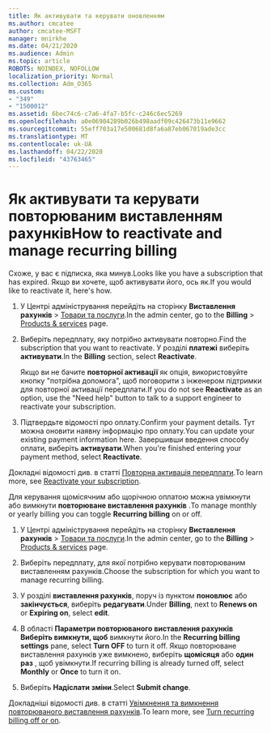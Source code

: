 ```yaml
---
title: Як активувати та керувати оновленням
ms.author: cmcatee
author: cmcatee-MSFT
manager: mnirkhe
ms.date: 04/21/2020
ms.audience: Admin
ms.topic: article
ROBOTS: NOINDEX, NOFOLLOW
localization_priority: Normal
ms.collection: Adm_O365
ms.custom:
- "349"
- "1500012"
ms.assetid: 6bec74c6-c7a6-4fa7-b5fc-c246c6ec5269
ms.openlocfilehash: a0e06904289b026b498aadf09c426473b11e9662
ms.sourcegitcommit: 55eff703a17e500681d8fa6a87eb067019ade3cc
ms.translationtype: MT
ms.contentlocale: uk-UA
ms.lasthandoff: 04/22/2020
ms.locfileid: "43763465"
---
```

# <a name="how-to-reactivate-and-manage-recurring-billing"></a><span data-ttu-id="2cd0e-102">Як активувати та керувати повторюваним виставленням рахунків</span><span class="sxs-lookup"><span data-stu-id="2cd0e-102">How to reactivate and manage recurring billing</span></span>

<span data-ttu-id="2cd0e-103">Схоже, у вас є підписка, яка минув.</span><span class="sxs-lookup"><span data-stu-id="2cd0e-103">Looks like you have a subscription that has expired.</span></span> <span data-ttu-id="2cd0e-104">Якщо ви хочете, щоб активувати його, ось як.</span><span class="sxs-lookup"><span data-stu-id="2cd0e-104">If you would like to reactivate it, here's how.</span></span>
  
1. <span data-ttu-id="2cd0e-105">У Центрі адміністрування перейдіть на сторінку **Виставлення рахунків** \> [Товари та послуги](https://go.microsoft.com/fwlink/p/?linkid=842054).</span><span class="sxs-lookup"><span data-stu-id="2cd0e-105">In the admin center, go to the **Billing** \> [Products & services](https://go.microsoft.com/fwlink/p/?linkid=842054) page.</span></span>

2. <span data-ttu-id="2cd0e-106">Виберіть передплату, яку потрібно активувати повторно.</span><span class="sxs-lookup"><span data-stu-id="2cd0e-106">Find the subscription that you want to reactivate.</span></span> <span data-ttu-id="2cd0e-107">У розділі **платежі** виберіть **активувати**.</span><span class="sxs-lookup"><span data-stu-id="2cd0e-107">In the **Billing** section, select  **Reactivate**.</span></span>

    <span data-ttu-id="2cd0e-108">Якщо ви не бачите **повторної активації** як опція, використовуйте кнопку "потрібна допомога", щоб поговорити з інженером підтримки для повторної активації передплати.</span><span class="sxs-lookup"><span data-stu-id="2cd0e-108">If you do not see **Reactivate** as an option, use the "Need help" button to talk to a support engineer to reactivate your subscription.</span></span>

3. <span data-ttu-id="2cd0e-109">Підтвердьте відомості про оплату.</span><span class="sxs-lookup"><span data-stu-id="2cd0e-109">Confirm your payment details.</span></span> <span data-ttu-id="2cd0e-110">Тут можна оновити наявну інформацію про оплату.</span><span class="sxs-lookup"><span data-stu-id="2cd0e-110">You can update your existing payment information here.</span></span> <span data-ttu-id="2cd0e-111">Завершивши введення способу оплати, виберіть **активувати**.</span><span class="sxs-lookup"><span data-stu-id="2cd0e-111">When you're finished entering your payment method, select **Reactivate**.</span></span>

<span data-ttu-id="2cd0e-112">Докладні відомості див. в статті [Повторна активація передплати](https://docs.microsoft.com//office365/admin/subscriptions-and-billing/reactivate-your-subscription).</span><span class="sxs-lookup"><span data-stu-id="2cd0e-112">To learn more, see [Reactivate your subscription](https://docs.microsoft.com//office365/admin/subscriptions-and-billing/reactivate-your-subscription).</span></span> 

<span data-ttu-id="2cd0e-113">Для керування щомісячним або щорічною оплатою можна увімкнути або вимкнути **повторюване виставлення рахунків** .</span><span class="sxs-lookup"><span data-stu-id="2cd0e-113">To manage monthly or yearly billing you can toggle **Recurring billing** on or off.</span></span>
  
1. <span data-ttu-id="2cd0e-114">У Центрі адміністрування перейдіть на сторінку **Виставлення рахунків** \> [Товари та послуги](https://go.microsoft.com/fwlink/p/?linkid=842054).</span><span class="sxs-lookup"><span data-stu-id="2cd0e-114">In the admin center, go to the **Billing** \> [Products & services](https://go.microsoft.com/fwlink/p/?linkid=842054) page.</span></span>

2. <span data-ttu-id="2cd0e-115">Виберіть передплату, для якої потрібно керувати повторюваним виставленням рахунків.</span><span class="sxs-lookup"><span data-stu-id="2cd0e-115">Choose the subscription for which you want to manage recurring billing.</span></span>

3. <span data-ttu-id="2cd0e-116">У розділі **виставлення рахунків**, поруч із пунктом **поновлює** або **закінчується**, виберіть **редагувати**.</span><span class="sxs-lookup"><span data-stu-id="2cd0e-116">Under **Billing**, next to **Renews on** or **Expiring on**, select **edit**.</span></span>

4. <span data-ttu-id="2cd0e-117">В області **Параметри повторюваного виставлення рахунків** **Виберіть вимкнути, щоб** вимкнути його.</span><span class="sxs-lookup"><span data-stu-id="2cd0e-117">In the **Recurring billing settings** pane, select **Turn OFF** to turn it off.</span></span> <span data-ttu-id="2cd0e-118">Якщо повторюване виставлення рахунків уже вимкнено, виберіть **щомісяця** або **один раз** , щоб увімкнути.</span><span class="sxs-lookup"><span data-stu-id="2cd0e-118">If recurring billing is already turned off, select **Monthly** or **Once** to turn it on.</span></span>

5. <span data-ttu-id="2cd0e-119">Виберіть **Надіслати зміни**.</span><span class="sxs-lookup"><span data-stu-id="2cd0e-119">Select **Submit change**.</span></span>

<span data-ttu-id="2cd0e-120">Докладніші відомості див. в статті [Увімкнення та вимкнення повторюваного виставлення рахунків](https://docs.microsoft.com/office365/admin/subscriptions-and-billing/renew-your-subscription#turn-recurring-billing-off-or-on).</span><span class="sxs-lookup"><span data-stu-id="2cd0e-120">To learn more, see [Turn recurring billing off or on](https://docs.microsoft.com/office365/admin/subscriptions-and-billing/renew-your-subscription#turn-recurring-billing-off-or-on).</span></span>